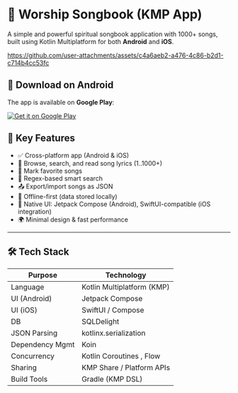 # 📖 Worship Songbook (KMP App)

A simple and powerful spiritual songbook application with 1000+ songs, built using Kotlin Multiplatform for both **Android** and **iOS**.

https://github.com/user-attachments/assets/c4a6aeb2-a476-4c86-b2d1-c714b4cc53fc

## 📲 Download on Android

The app is available on **Google Play**:

[![Get it on Google Play](https://play.google.com/intl/en_us/badges/static/images/badges/en_badge_web_generic.png)](https://play.google.com/store/apps/details?id=am.bethel.songbook)


## 🚀 Key Features

- ✅ Cross-platform app (Android & iOS)
- 🎵 Browse, search, and read song lyrics (1..1000+)
- 🌟 Mark favorite songs
- 🔎 Regex-based smart search
- 📤 Export/import songs as JSON
- 📁 Offline-first (data stored locally)
- 📱 Native UI: Jetpack Compose (Android), SwiftUI-compatible (iOS integration)
- 🌍 Minimal design & fast performance

---

## 🛠️ Tech Stack

| Purpose             | Technology                |
|---------------------|---------------------------|
| Language            | Kotlin Multiplatform (KMP)|
| UI (Android)        | Jetpack Compose           |
| UI (iOS)            | SwiftUI / Compose         |
| DB                  | SQLDelight                |
| JSON Parsing        | kotlinx.serialization     |
| Dependency Mgmt     | Koin                      |
| Concurrency         | Kotlin Coroutines , Flow  |
| Sharing             | KMP Share / Platform APIs |
| Build Tools         | Gradle (KMP DSL)          |
